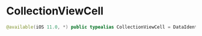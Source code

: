 # CollectionViewCell

``` swift
@available(iOS 11.0, *) public typealias CollectionViewCell = DataIdentifiable & CellConfigurable & CellUpdatable & UICollectionViewCell
```
